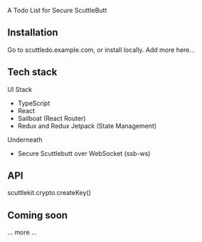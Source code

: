 A Todo List for Secure ScuttleButt

## Installation

Go to scuttledo.example.com, or install locally.
Add more here...

## Tech stack

UI Stack
- TypeScript
- React
- Sailboat (React Router)
- Redux and Redux Jetpack (State Management)

Underneath
- Secure Scuttlebutt over WebSocket (ssb-ws)

## API

scuttlekit.crypto.createKey()

## Coming soon

... more ...